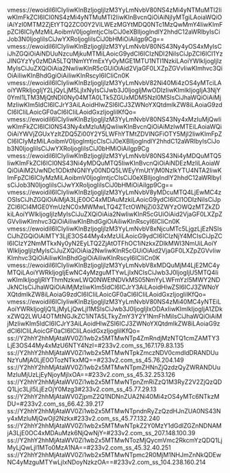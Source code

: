 vmess://ewoidiI6ICIyIiwKInBzIjogIjIzM3YyLmNvbV80NS4zMi4yNTMuMTI2IiwKImFkZCI6ICI0NS4zMi4yNTMuMTI2IiwKInBvcnQiOiAiNjIyMTgiLAoiaWQiOiAiYzI0MTM2ZjEtYTQ2ZC00Y2VlLWEzMGYtMDQ0NTc1MzQwMmY4IiwKImFpZCI6ICIyMzMiLAoibmV0IjogImtjcCIsCiJ0eXBlIjogIndlY2hhdC12aWRlbyIsCiJob3N0IjogIiIsCiJwYXRoIjogIiIsCiJ0bHMiOiAiIgp9Cg==
vmess://ewoidiI6ICIyIiwKInBzIjogIjIzM3YyLmNvbV80NS43Ny4yOS4xMyIsCiJhZGQiOiAiNDUuNzcuMjkuMTMiLAoicG9ydCI6ICIzNDI2NiIsCiJpZCI6ICI1YzJlNGYzYy0zMDA5LTQ1NmYtYmExYy0yMGE1MTU1NTI1NzkiLAoiYWlkIjogIjIzMyIsCiJuZXQiOiAia2NwIiwKInR5cGUiOiAid2VjaGF0LXZpZGVvIiwKImhvc3QiOiAiIiwKInBhdGgiOiAiIiwKInRscyI6ICIiCn0K
vmess://ewoidiI6ICIyIiwKInBzIjogIjIzM3YyLmNvbV82Ni40Mi4zOS4yMTciLAoiYWRkIjogIjY2LjQyLjM5LjIxNyIsCiJwb3J0IjogIjMwODIzIiwKImlkIjogIjA3NjY0YmI1LTM3MjQtNDI0Ny04MTA0LTk5ZGUxMDM5NzI0MSIsCiJhaWQiOiAiMjMzIiwKIm5ldCI6ICJrY3AiLAoidHlwZSI6ICJ3ZWNoYXQtdmlkZW8iLAoiaG9zdCI6ICIiLAoicGF0aCI6ICIiLAoidGxzIjogIiIKfQo=
vmess://ewoidiI6ICIyIiwKInBzIjogIjIzM3YyLmNvbV80NS43Ny4xMzIuMjQwIiwKImFkZCI6ICI0NS43Ny4xMzIuMjQwIiwKInBvcnQiOiAiMzIwMTEiLAoiaWQiOiAiYWVjZGUxYzItZDQ5Zi00Y2Y5LWFhYTMtZDVlNGFiOTY5MjI2IiwKImFpZCI6ICIyMzMiLAoibmV0IjogImtjcCIsCiJ0eXBlIjogIndlY2hhdC12aWRlbyIsCiJob3N0IjogIiIsCiJwYXRoIjogIiIsCiJ0bHMiOiAiIgp9Cg
vmess://ewoidiI6ICIyIiwKInBzIjogIjIzM3YyLmNvbV80NS43Ni4yMDQuMTQ5IiwKImFkZCI6ICI0NS43Ni4yMDQuMTQ5IiwKInBvcnQiOiAiNDEzMzIiLAoiaWQiOiAiM2UwNDc1ODktNGNlYy00NDQ5LWEyYmUtYjM0NzlkYTU4NTA2IiwKImFpZCI6ICIyMzMiLAoibmV0IjogImtjcCIsCiJ0eXBlIjogIndlY2hhdC12aWRlbyIsCiJob3N0IjogIiIsCiJwYXRoIjogIiIsCiJ0bHMiOiAiIgp9Cg==
vmess://ewoidiI6ICIyIiwKInBzIjogIjIzM3YyLmNvbV8yMDcuMTQ4LjEwMC4zOSIsCiJhZGQiOiAiMjA3LjE0OC4xMDAuMzkiLAoicG9ydCI6ICI1ODIzNiIsCiJpZCI6ICI4MGE0YmUzNC0xMWMwLTQ4ZTctOWNjZi03ZWYzOWQzMTZkZDkiLAoiYWlkIjogIjIzMyIsCiJuZXQiOiAia2NwIiwKInR5cGUiOiAid2VjaGF0LXZpZGVvIiwKImhvc3QiOiAiIiwKInBhdGgiOiAiIiwKInRscyI6ICIiCn0K
vmess://ewoidiI6ICIyIiwKInBzIjogIjIzM3YyLmNvbV8xNjcuMTc5LjgzLjEzNSIsCiJhZGQiOiAiMTY3LjE3OS44My4xMzUiLAoicG9ydCI6ICIzNjY4MCIsCiJpZCI6ICIzY2NmMTkxNy0yN2EyLTQ2ZjAtOTFhOC1iNzkxZDlkMWI3NmUiLAoiYWlkIjogIjIzMyIsCiJuZXQiOiAia2NwIiwKInR5cGUiOiAid2VjaGF0LXZpZGVvIiwKImhvc3QiOiAiIiwKInBhdGgiOiAiIiwKInRscyI6ICIiCn0K
vmess://ewoidiI6ICIyIiwKInBzIjogIjIzM3YyLmNvbV8xMDQuMjM4LjE2MC4yMTQiLAoiYWRkIjogIjEwNC4yMzguMTYwLjIxNCIsCiJwb3J0IjogIjU5MTQ4IiwKImlkIjogIjRlYThmNzkwLWQ0NWEtNDVkMS05NmYyLWFmYzI5MWY2NDJkNCIsCiJhaWQiOiAiMjMzIiwKIm5ldCI6ICJrY3AiLAoidHlwZSI6ICJ3ZWNoYXQtdmlkZW8iLAoiaG9zdCI6ICIiLAoicGF0aCI6ICIiLAoidGxzIjogIiIKfQo=
vmess://ewoidiI6ICIyIiwKInBzIjogIjIzM3YyLmNvbV80NS4zMi40MC4yNTEiLAoiYWRkIjogIjQ1LjMyLjQwLjI1MSIsCiJwb3J0IjogIjIxODAxIiwKImlkIjogIjA1ZDkxZWQ2LWU4OTMtNGJkZC1iNTA5LTkyZmY3Y2Y1NmFhMiIsCiJhaWQiOiAiMjMzIiwKIm5ldCI6ICJrY3AiLAoidHlwZSI6ICJ3ZWNoYXQtdmlkZW8iLAoiaG9zdCI6ICIiLAoicGF0aCI6ICIiLAoidGxzIjogIiIKfQo=
ss://Y2hhY2hhMjAtaWV0Zi1wb2x5MTMwNTp4ZmRndjMzNTQ1cmZAMTY3LjE3OS44My4xMzU6NTY4NzI=#233v2.com_ss_167.179.83.135
ss://Y2hhY2hhMjAtaWV0Zi1wb2x5MTMwNTpkZmczNDV0cmdldDRANDUuNzYuMjA0LjE0OTozNTkxMQ==#233v2.com_ss_45.76.204.149
ss://Y2hhY2hhMjAtaWV0Zi1wb2x5MTMwNTpmZHNnZjQzdzQyZWRANDUuMzIuMjUzLjEyNjoyMjIxOA==#233v2.com_ss_45.32.253.126
ss://Y2hhY2hhMjAtaWV0Zi1wb2x5MTMwNTpnZmRiZzQ1M3RyZ2V2ZjQzQDQ1Ljc3LjI5LjEzOjY0Mzg3#233v2.com_ss_45.77.29.13
ss://Y2hhY2hhMjAtaWV0ZjpmZ2Q1NDNnZUA2Ni40Mi4zOS4yMTc6NTkzMDU=#233v2.com_ss_66.42.39.217
ss://Y2hhY2hhMjAtaWV0Zi1wb2x5MTMwNTpndnRyZzQzdHJnZUA0NS43Ny4xMzIuMjQwOjI2Nzkx#233v2.com_ss_45.77.132.240
ss://Y2hhY2hhMjAtaWV0Zi1wb2x5MTMwNTpkZ2Y0MzY1dGdlZGZnNDNAMjA3LjE0OC4xMDAuMzk6NjQwNjY=#233v2.com_ss_207.148.100.39
ss://Y2hhY2hhMjAtaWV0Zi1wb2x5MTMwNTozMjQycmVmc2RkcmYzQDQ1LjMyLjQwLjI1MTo0MzA1NA==#233v2.com_ss_45.32.40.251
ss://Y2hhY2hhMjAtaWV0Zi1wb2x5MTMwNTpmc2R0MjM1NHJmZnNkQDEwNC4yMzguMTYwLjIxNDoyNzkzOA==#233v2.com_ss_104.238.160.214
